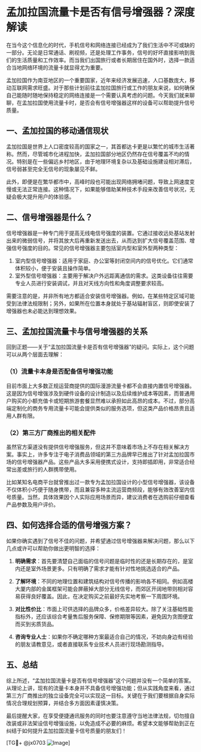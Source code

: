 # 孟加拉国流量卡是否有信号增强器？深度解读

在当今这个信息化的时代，手机信号和网络连接已经成为了我们生活中不可或缺的一部分。无论是日常通话、刷视频，还是处理工作事务，信号的好坏直接影响到我们的生活质量和工作效率。而当我们出国旅行或者长期居住在国外时，选择一款适合当地网络环境的流量卡就显得尤为重要。

孟加拉国作为南亚地区的一个重要国家，近年来经济发展迅速，人口基数庞大，移动互联网需求旺盛。对于那些计划前往孟加拉国旅行或工作的朋友来说，如何确保自己能随时随地保持稳定的网络连接是一个需要认真考虑的问题。今天我们就来聊聊，在孟加拉国使用流量卡时，是否会有信号增强器这样的设备可以帮助提升信号质量。

## 一、孟加拉国的移动通信现状

孟加拉国是世界上人口密度较高的国家之一，其首都达卡更是以繁忙的城市生活著称。然而，尽管城市化进程加快，孟加拉国部分地区仍然存在信号覆盖不均的情况。特别是在一些偏远乡村地区，由于地理环境复杂以及基础设施建设相对滞后，信号弱甚至完全无信号的现象屡见不鲜。

此外，即便是在繁华都市中，高峰时段也可能出现网络拥堵问题，导致上网速度变慢或无法正常连接。这种情况下，如果能够借助某种技术手段来改善信号状况，无疑会极大提升用户的体验感。

## 二、信号增强器是什么？

信号增强器是一种专门用于提高无线电信号强度的装置。它通过接收远处基站发射出来的微弱信号，并将其放大后再重新发送出去，从而达到扩大信号覆盖范围、增强信号强度的目的。常见的信号增强器主要包括室内型和室外型两种类型：

1. 室内型信号增强器：适用于家庭、办公室等封闭空间内的信号优化。它们通常体积较小，便于安装且操作简单。
2. 室外型信号增强器：主要用于解决户外远距离通信的需求。这类设备往往需要专业人员进行安装调试，并且对天线方向性和角度调整要求较高。

需要注意的是，并非所有地方都适合安装信号增强器。例如，在某些特定区域可能受到法律法规限制；另外，如果所在位置本身就处于基站辐射盲区，则即使安装了增强器也未必能达到理想效果。

## 三、孟加拉国流量卡与信号增强器的关系

回到正题——关于“孟加拉国流量卡是否有信号增强器”的疑问。实际上，这个问题可以从两个层面去理解：

### （1）流量卡本身是否配备信号增强功能

目前市面上大多数正规运营商提供的国际漫游流量卡都不会直接内置信号增强器。这是因为信号增强涉及到硬件设备的设计制造以及后续维护成本等因素，而普通用户购买的小额充值卡或短期旅游套餐显然难以承担如此高昂的成本。不过，部分高端定制化的商务专用流量卡可能会提供类似的服务选项，但这类产品价格昂贵且适用人群有限。

### （2）第三方厂商推出的相关配件

虽然官方渠道没有提供信号增强服务，但这并不意味着市场上不存在相关解决方案。事实上，许多专注于电子消费品领域的第三方品牌早已推出了针对孟加拉国市场的信号增强器产品。这些产品大多采用便携式设计，支持即插即用，非常适合经常出差或旅行的人群携带使用。

比如某知名电商平台就曾推出过一款专为孟加拉国设计的小型信号增强器，该设备不仅体积小巧便于随身携带，而且兼容多种主流运营商频段，能够有效改善室内信号质量。当然，具体效果因个人实际应用场景而异，建议消费者在选购前仔细查看产品参数及用户评价。

## 四、如何选择合适的信号增强方案？

如果你确实遇到了信号不佳的问题，并希望通过信号增强器来解决问题，那么以下几点或许可以帮助你做出更明智的选择：

1. **明确需求**：首先要清楚自己面临的信号问题是临时性的还是长期存在的，是室内还是室外场景更多。只有明确了需求才能有针对性地挑选适合的产品。
   
2. **了解环境**：不同的地理位置和建筑结构对信号传播的影响各不相同。例如高楼大厦内部的金属框架可能会屏蔽掉大部分无线信号，而郊区开阔地带则相对容易获得良好覆盖。因此，在决定购买之前最好先实地考察一下周围环境。

3. **对比性价比**：市面上可供选择的品牌众多，价格差异较大。除了关注基础性能指标外，还应该综合考量售后服务保障、保修期限等因素，避免因为贪图便宜而买到劣质货品。

4. **咨询专业人士**：如果你不确定哪种方案最适合自己的情况，不妨向身边有经验的朋友请教意见，或者直接联系专业技术人员进行现场勘测指导。

## 五、总结

综上所述，“孟加拉国流量卡是否有信号增强器”这个问题并没有一个简单的答案。从理论上讲，现有的流量卡本身并不具备信号增强功能；但从实践角度来看，通过第三方厂商推出的独立设备完全可以实现这一目标。关键在于我们要根据自身实际情况合理规划预算，并结合多方面因素谨慎决策。

最后提醒大家，在享受便捷通讯服务的同时也要注意遵守当地法律法规，切勿擅自改装或非法架设信号增强设施，以免造成不必要的麻烦。希望本文能够帮助到正在纠结于如何提升孟加拉国流量卡信号质量的朋友们！

[TG💪+ @jx0703 ![Image](https://github.com/user-attachments/assets/dbca1d08-cadb-493c-b0ec-ad6f7a83f270)]